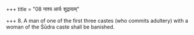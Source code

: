 +++
title = "08 नाश्य आर्यः शूद्रायाम्"

+++
8. A man of one of the first three castes (who commits adultery) with a woman of the Śūdra caste shall be banished.
